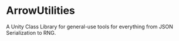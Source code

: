 # ArrowUtilities
 A Unity Class Library for general-use tools for everything from JSON Serialization to RNG.
